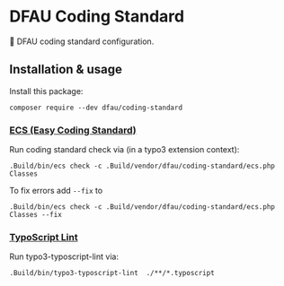 # DFAU Coding Standard

:1st_place_medal: DFAU coding standard configuration.

## Installation & usage

Install this package:

    composer require --dev dfau/coding-standard
    
    
### [ECS (Easy Coding Standard)](https://github.com/symplify/easy-coding-standard)  
Run coding standard check via (in a typo3 extension context):

    .Build/bin/ecs check -c .Build/vendor/dfau/coding-standard/ecs.php Classes

To fix errors add `--fix` to  

    .Build/bin/ecs check -c .Build/vendor/dfau/coding-standard/ecs.php Classes --fix
    
### [TypoScript Lint](https://github.com/martin-helmich/typo3-typoscript-lint)
Run typo3-typoscript-lint via:

    .Build/bin/typo3-typoscript-lint  ./**/*.typoscript

